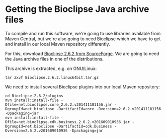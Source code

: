 # Getting the Bioclipse Java archive files

To compile and run this software, we're going to use libraries available from Maven Central, but we're also going to need Bioclipse
which we have to get and install in our local Maven repository differently.

For this, download [Bioclipse 2.6.2 from SourceForge](https://sourceforge.net/projects/bioclipse/files/bioclipse2/bioclipse2.6.2/).
We are going to need the Java archive files in one of the distributions.

This archive is extracted, e.g. on GNU/Linux:

```shell
tar zxvf Bioclipse.2.6.2.linux64bit.tar.gz
```

We need to install several Bioclipse plugins into our local Maven repository:

```shell
cd Bioclipse.2.6.2/plugins
mvn install:install-file -Dfile=net.bioclipse.core_2.6.2.v201411181156.jar -DgroupId=net.bioclipse -DartifactId=core -Dversion=2.6.2.v201411181156 -Dpackaging=jar
mvn install:install-file -Dfile=net.bioclipse.cdk.business_2.6.2.v201609010936.jar -DgroupId=net.bioclipse -DartifactId=cdk.business -Dversion=2.6.2.v201609010936 -Dpackaging=jar
```

